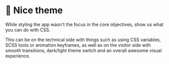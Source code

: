 # 🧠 Nice theme

While styling the app wasn't the focus in the core objectives, show us what you can do with CSS.

This can be on the technical side with things such as using CSS variables, SCSS tools or animation keyframes, as well as
on the visitor side with smooth transitions, dark/light theme switch and an overall awesome visual experience.
